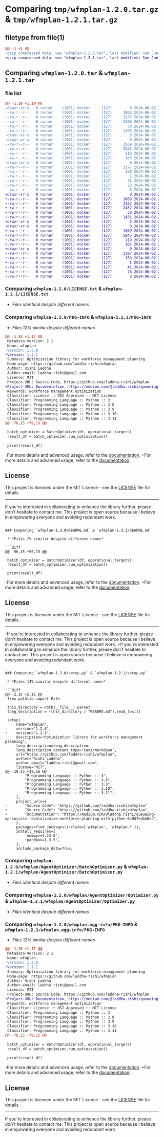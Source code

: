# Comparing `tmp/wfmplan-1.2.0.tar.gz` & `tmp/wfmplan-1.2.1.tar.gz`

## filetype from file(1)

```diff
@@ -1 +1 @@
-gzip compressed data, was "wfmplan-1.2.0.tar", last modified: Sun Jun  2 16:57:13 2024, max compression
+gzip compressed data, was "wfmplan-1.2.1.tar", last modified: Sun Jun  2 22:54:28 2024, max compression
```

## Comparing `wfmplan-1.2.0.tar` & `wfmplan-1.2.1.tar`

### file list

```diff
@@ -1,19 +1,19 @@
-drwxr-xr-x   0 runner    (1001) docker     (127)        0 2024-06-02 16:57:13.284753 wfmplan-1.2.0/
--rw-r--r--   0 runner    (1001) docker     (127)     1068 2024-06-02 16:57:09.000000 wfmplan-1.2.0/LICENSE.txt
--rw-r--r--   0 runner    (1001) docker     (127)     3177 2024-06-02 16:57:13.280753 wfmplan-1.2.0/PKG-INFO
--rw-r--r--   0 runner    (1001) docker     (127)     2380 2024-06-02 16:57:09.000000 wfmplan-1.2.0/README.md
--rw-r--r--   0 runner    (1001) docker     (127)       38 2024-06-02 16:57:13.284753 wfmplan-1.2.0/setup.cfg
--rw-r--r--   0 runner    (1001) docker     (127)     1291 2024-06-02 16:57:09.000000 wfmplan-1.2.0/setup.py
-drwxr-xr-x   0 runner    (1001) docker     (127)        0 2024-06-02 16:57:13.280753 wfmplan-1.2.0/wfmplan/
-drwxr-xr-x   0 runner    (1001) docker     (127)        0 2024-06-02 16:57:13.280753 wfmplan-1.2.0/wfmplan/AgentOptimizer/
--rw-r--r--   0 runner    (1001) docker     (127)     1569 2024-06-02 16:57:09.000000 wfmplan-1.2.0/wfmplan/AgentOptimizer/BatchOptimizer.py
--rw-r--r--   0 runner    (1001) docker     (127)     5845 2024-06-02 16:57:09.000000 wfmplan-1.2.0/wfmplan/AgentOptimizer/Optimizer.py
--rw-r--r--   0 runner    (1001) docker     (127)      119 2024-06-02 16:57:09.000000 wfmplan-1.2.0/wfmplan/AgentOptimizer/__init__.py
--rw-r--r--   0 runner    (1001) docker     (127)      105 2024-06-02 16:57:09.000000 wfmplan-1.2.0/wfmplan/__init__.py
-drwxr-xr-x   0 runner    (1001) docker     (127)        0 2024-06-02 16:57:13.280753 wfmplan-1.2.0/wfmplan.egg-info/
--rw-r--r--   0 runner    (1001) docker     (127)     3177 2024-06-02 16:57:13.000000 wfmplan-1.2.0/wfmplan.egg-info/PKG-INFO
--rw-r--r--   0 runner    (1001) docker     (127)      350 2024-06-02 16:57:13.000000 wfmplan-1.2.0/wfmplan.egg-info/SOURCES.txt
--rw-r--r--   0 runner    (1001) docker     (127)        1 2024-06-02 16:57:13.000000 wfmplan-1.2.0/wfmplan.egg-info/dependency_links.txt
--rw-r--r--   0 runner    (1001) docker     (127)       41 2024-06-02 16:57:13.000000 wfmplan-1.2.0/wfmplan.egg-info/entry_points.txt
--rw-r--r--   0 runner    (1001) docker     (127)       28 2024-06-02 16:57:13.000000 wfmplan-1.2.0/wfmplan.egg-info/requires.txt
--rw-r--r--   0 runner    (1001) docker     (127)        8 2024-06-02 16:57:13.000000 wfmplan-1.2.0/wfmplan.egg-info/top_level.txt
+drwxr-xr-x   0 runner    (1001) docker     (127)        0 2024-06-02 22:54:28.078637 wfmplan-1.2.1/
+-rw-r--r--   0 runner    (1001) docker     (127)     1068 2024-06-02 22:54:24.000000 wfmplan-1.2.1/LICENSE.txt
+-rw-r--r--   0 runner    (1001) docker     (127)     3387 2024-06-02 22:54:28.078637 wfmplan-1.2.1/PKG-INFO
+-rw-r--r--   0 runner    (1001) docker     (127)     2452 2024-06-02 22:54:24.000000 wfmplan-1.2.1/README.md
+-rw-r--r--   0 runner    (1001) docker     (127)       38 2024-06-02 22:54:28.078637 wfmplan-1.2.1/setup.cfg
+-rw-r--r--   0 runner    (1001) docker     (127)     1431 2024-06-02 22:54:24.000000 wfmplan-1.2.1/setup.py
+drwxr-xr-x   0 runner    (1001) docker     (127)        0 2024-06-02 22:54:28.078637 wfmplan-1.2.1/wfmplan/
+drwxr-xr-x   0 runner    (1001) docker     (127)        0 2024-06-02 22:54:28.078637 wfmplan-1.2.1/wfmplan/AgentOptimizer/
+-rw-r--r--   0 runner    (1001) docker     (127)     1569 2024-06-02 22:54:24.000000 wfmplan-1.2.1/wfmplan/AgentOptimizer/BatchOptimizer.py
+-rw-r--r--   0 runner    (1001) docker     (127)     5845 2024-06-02 22:54:24.000000 wfmplan-1.2.1/wfmplan/AgentOptimizer/Optimizer.py
+-rw-r--r--   0 runner    (1001) docker     (127)      119 2024-06-02 22:54:24.000000 wfmplan-1.2.1/wfmplan/AgentOptimizer/__init__.py
+-rw-r--r--   0 runner    (1001) docker     (127)      105 2024-06-02 22:54:24.000000 wfmplan-1.2.1/wfmplan/__init__.py
+drwxr-xr-x   0 runner    (1001) docker     (127)        0 2024-06-02 22:54:28.078637 wfmplan-1.2.1/wfmplan.egg-info/
+-rw-r--r--   0 runner    (1001) docker     (127)     3387 2024-06-02 22:54:28.000000 wfmplan-1.2.1/wfmplan.egg-info/PKG-INFO
+-rw-r--r--   0 runner    (1001) docker     (127)      350 2024-06-02 22:54:28.000000 wfmplan-1.2.1/wfmplan.egg-info/SOURCES.txt
+-rw-r--r--   0 runner    (1001) docker     (127)        1 2024-06-02 22:54:28.000000 wfmplan-1.2.1/wfmplan.egg-info/dependency_links.txt
+-rw-r--r--   0 runner    (1001) docker     (127)       41 2024-06-02 22:54:28.000000 wfmplan-1.2.1/wfmplan.egg-info/entry_points.txt
+-rw-r--r--   0 runner    (1001) docker     (127)       28 2024-06-02 22:54:28.000000 wfmplan-1.2.1/wfmplan.egg-info/requires.txt
+-rw-r--r--   0 runner    (1001) docker     (127)        8 2024-06-02 22:54:28.000000 wfmplan-1.2.1/wfmplan.egg-info/top_level.txt
```

### Comparing `wfmplan-1.2.0/LICENSE.txt` & `wfmplan-1.2.1/LICENSE.txt`

 * *Files identical despite different names*

### Comparing `wfmplan-1.2.0/PKG-INFO` & `wfmplan-1.2.1/PKG-INFO`

 * *Files 12% similar despite different names*

```diff
@@ -1,16 +1,17 @@
 Metadata-Version: 2.1
 Name: wfmplan
-Version: 1.2.0
+Version: 1.2.1
 Summary: Optimization library for workforce management planning
 Home-page: https://github.com/laddha-rishi/wfmplan
 Author: Rishi Laddha
 Author-email: laddha.rishi@gmail.com
 License: MIT
 Project-URL: Source Code, https://github.com/laddha-rishi/wfmplan
+Project-URL: Documentation, https://medium.com/@laddha.rishi/queueing-up-success-revolutionize-workforce-planning-with-python-6c9d7edbb6cd
 Keywords: workforce management optimization
 Classifier: License :: OSI Approved :: MIT License
 Classifier: Programming Language :: Python :: 3
 Classifier: Programming Language :: Python :: 3.8
 Classifier: Programming Language :: Python :: 3.9
 Classifier: Programming Language :: Python :: 3.10
 Classifier: Programming Language :: Python :: 3.11
@@ -78,15 +79,15 @@
 
 batch_optimizer = BatchOptimizer(df, operational_targets)
 result_df = batch_optimizer.run_optimization()
 
 print(result_df)
 ```
 
-For more details and advanced usage, refer to the [documentation](https://github.com/laddha-rishi/wfmplan).
+For more details and advanced usage, refer to the [documentation](https://medium.com/@laddha.rishi/queueing-up-success-revolutionize-workforce-planning-with-python-6c9d7edbb6cd).
 
 ## License
 
 This project is licensed under the MIT License - see the [LICENSE](LICENSE) file for details.
 
 ---
 If you're interested in collaborating to enhance the library further, please don't hesitate to contact me. This project is open source because I believe in empowering everyone and avoiding redundant work.
```

### Comparing `wfmplan-1.2.0/README.md` & `wfmplan-1.2.1/README.md`

 * *Files 7% similar despite different names*

```diff
@@ -56,15 +56,15 @@
 
 batch_optimizer = BatchOptimizer(df, operational_targets)
 result_df = batch_optimizer.run_optimization()
 
 print(result_df)
 ```
 
-For more details and advanced usage, refer to the [documentation](https://github.com/laddha-rishi/wfmplan).
+For more details and advanced usage, refer to the [documentation](https://medium.com/@laddha.rishi/queueing-up-success-revolutionize-workforce-planning-with-python-6c9d7edbb6cd).
 
 ## License
 
 This project is licensed under the MIT License - see the [LICENSE](LICENSE) file for details.
 
 ---
-If you're interested in collaborating to enhance the library further, please don't hesitate to contact me. This project is open source because I believe in empowering everyone and avoiding redundant work.
+If you're interested in collaborating to enhance the library further, please don't hesitate to contact me. This project is open source because I believe in empowering everyone and avoiding redundant work.
```

### Comparing `wfmplan-1.2.0/setup.py` & `wfmplan-1.2.1/setup.py`

 * *Files 14% similar despite different names*

```diff
@@ -2,15 +2,15 @@
 from pathlib import Path
 
 this_directory = Path(__file__).parent
 long_description = (this_directory / "README.md").read_text()
 
 setup(
     name="wfmplan",
-    version="1.2.0",
+    version="1.2.1",
     description="Optimization library for workforce management planning",
     long_description=long_description,
     long_description_content_type='text/markdown',
     url="https://github.com/laddha-rishi/wfmplan",
     author="Rishi Laddha",
     author_email="laddha.rishi@gmail.com",
     license="MIT",
@@ -19,15 +19,16 @@
         "Programming Language :: Python :: 3",
         "Programming Language :: Python :: 3.8",
         "Programming Language :: Python :: 3.9",
         "Programming Language :: Python :: 3.10",
         "Programming Language :: Python :: 3.11",
     ],
     project_urls={
-        "Source Code": "https://github.com/laddha-rishi/wfmplan"
+        "Source Code": "https://github.com/laddha-rishi/wfmplan",
+        "Documentation": "https://medium.com/@laddha.rishi/queueing-up-success-revolutionize-workforce-planning-with-python-6c9d7edbb6cd",
     },
     packages=find_packages(include=['wfmplan', 'wfmplan.*']),
     install_requires=[
         'numpy>=1.23.0',
         'pandas>=1.3.5',
     ],
     include_package_data=True,
```

### Comparing `wfmplan-1.2.0/wfmplan/AgentOptimizer/BatchOptimizer.py` & `wfmplan-1.2.1/wfmplan/AgentOptimizer/BatchOptimizer.py`

 * *Files identical despite different names*

### Comparing `wfmplan-1.2.0/wfmplan/AgentOptimizer/Optimizer.py` & `wfmplan-1.2.1/wfmplan/AgentOptimizer/Optimizer.py`

 * *Files identical despite different names*

### Comparing `wfmplan-1.2.0/wfmplan.egg-info/PKG-INFO` & `wfmplan-1.2.1/wfmplan.egg-info/PKG-INFO`

 * *Files 12% similar despite different names*

```diff
@@ -1,16 +1,17 @@
 Metadata-Version: 2.1
 Name: wfmplan
-Version: 1.2.0
+Version: 1.2.1
 Summary: Optimization library for workforce management planning
 Home-page: https://github.com/laddha-rishi/wfmplan
 Author: Rishi Laddha
 Author-email: laddha.rishi@gmail.com
 License: MIT
 Project-URL: Source Code, https://github.com/laddha-rishi/wfmplan
+Project-URL: Documentation, https://medium.com/@laddha.rishi/queueing-up-success-revolutionize-workforce-planning-with-python-6c9d7edbb6cd
 Keywords: workforce management optimization
 Classifier: License :: OSI Approved :: MIT License
 Classifier: Programming Language :: Python :: 3
 Classifier: Programming Language :: Python :: 3.8
 Classifier: Programming Language :: Python :: 3.9
 Classifier: Programming Language :: Python :: 3.10
 Classifier: Programming Language :: Python :: 3.11
@@ -78,15 +79,15 @@
 
 batch_optimizer = BatchOptimizer(df, operational_targets)
 result_df = batch_optimizer.run_optimization()
 
 print(result_df)
 ```
 
-For more details and advanced usage, refer to the [documentation](https://github.com/laddha-rishi/wfmplan).
+For more details and advanced usage, refer to the [documentation](https://medium.com/@laddha.rishi/queueing-up-success-revolutionize-workforce-planning-with-python-6c9d7edbb6cd).
 
 ## License
 
 This project is licensed under the MIT License - see the [LICENSE](LICENSE) file for details.
 
 ---
 If you're interested in collaborating to enhance the library further, please don't hesitate to contact me. This project is open source because I believe in empowering everyone and avoiding redundant work.
```

